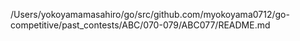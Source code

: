 /Users/yokoyamamasahiro/go/src/github.com/myokoyama0712/go-competitive/past_contests/ABC/070-079/ABC077/README.md